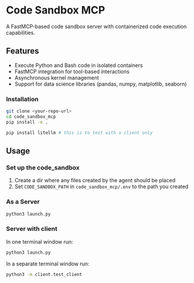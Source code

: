 # Code Sandbox MCP

A FastMCP-based code sandbox server with containerized code execution capabilities.

## Features

- Execute Python and Bash code in isolated containers
- FastMCP integration for tool-based interactions
- Asynchronous kernel management
- Support for data science libraries (pandas, numpy, matplotlib, seaborn)


### Installation

```bash
git clone <your-repo-url>
cd code_sandbox_mcp
pip install -e .

pip install litellm # this is to test with a client only
```

## Usage

### Set up the code_sandbox

1. Create a dir where any files created by the agent should be placed
2. Set `CODE_SANDBOX_PATH` in `code_sandbox_mcp/.env` to the path you created


### As a Server

```bash
python3 launch.py
```

### Server with client
In one terminal window run:
```bash
python3 launch.py
```

In a separate terminal window run:
```bash
python3 -m client.test_client
```
